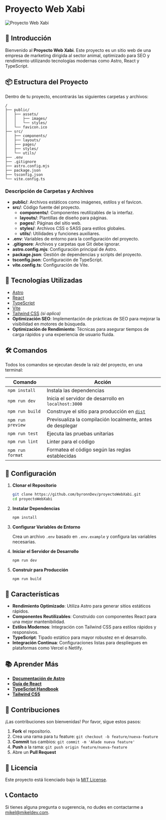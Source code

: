 # Proyecto Web Xabi

![Proyecto Web Xabi](https://github.com/byronnDev/proyectoWebXabi/public/images/webPreview.webp)

## 🚀 Introducción

Bienvenido al **Proyecto Web Xabi**. Este proyecto es un sitio web de una empresa de marketing dirigida al sector animal, optimizado para SEO y rendimiento utilizando tecnologías modernas como Astro, React y TypeScript.

## 📦 Estructura del Proyecto

Dentro de tu proyecto, encontrarás las siguientes carpetas y archivos:

```text
/
├── public/
│   ├── assets/
│   │   ├── images/
│   │   └── styles/
│   └── favicon.ico
├── src/
│   ├── components/
│   ├── layouts/
│   ├── pages/
│   ├── styles/
│   └── utils/
├── .env
├── .gitignore
├── astro.config.mjs
├── package.json
├── tsconfig.json
└── vite.config.ts
```

### Descripción de Carpetas y Archivos

- **public/**: Archivos estáticos como imágenes, estilos y el favicon.
- **src/**: Código fuente del proyecto.
  - **components/**: Componentes reutilizables de la interfaz.
  - **layouts/**: Plantillas de diseño para páginas.
  - **pages/**: Páginas del sitio web.
  - **styles/**: Archivos CSS o SASS para estilos globales.
  - **utils/**: Utilidades y funciones auxiliares.
- **.env**: Variables de entorno para la configuración del proyecto.
- **.gitignore**: Archivos y carpetas que Git debe ignorar.
- **astro.config.mjs**: Configuración principal de Astro.
- **package.json**: Gestión de dependencias y scripts del proyecto.
- **tsconfig.json**: Configuración de TypeScript.
- **vite.config.ts**: Configuración de Vite.

## 🧰 Tecnologías Utilizadas

- [Astro](https://astro.build/)
- [React](https://reactjs.org/)
- [TypeScript](https://www.typescriptlang.org/)
- [Vite](https://vitejs.dev/)
- [Tailwind CSS](https://tailwindcss.com/) *(si aplica)*
- **Optimización SEO**: Implementación de prácticas de SEO para mejorar la visibilidad en motores de búsqueda.
- **Optimización de Rendimiento**: Técnicas para asegurar tiempos de carga rápidos y una experiencia de usuario fluida.

## 🛠️ Comandos

Todos los comandos se ejecutan desde la raíz del proyecto, en una terminal:

| Comando                   | Acción                                           |
| ------------------------- | ------------------------------------------------ |
| `npm install`             | Instala las dependencias                         |
| `npm run dev`             | Inicia el servidor de desarrollo en `localhost:3000` |
| `npm run build`           | Construye el sitio para producción en [`dist`](dist)  |
| `npm run preview`         | Previsualiza la compilación localmente, antes de desplegar |
| `npm run test`            | Ejecuta las pruebas unitarias                    |
| `npm run lint`            | Linter para el código                            |
| `npm run format`          | Formatea el código según las reglas establecidas |

## 🔧 Configuración

1. **Clonar el Repositorio**

   ```sh
   git clone https://github.com/byronnDev/proyectoWebXabi.git
   cd proyectoWebXabi
   ```

2. **Instalar Dependencias**

   ```sh
   npm install
   ```

3. **Configurar Variables de Entorno**

   Crea un archivo `.env` basado en `.env.example` y configura las variables necesarias.

4. **Iniciar el Servidor de Desarrollo**

   ```sh
   npm run dev
   ```

5. **Construir para Producción**

   ```sh
   npm run build
   ```

## 🎯 Características

- **Rendimiento Optimizado**: Utiliza Astro para generar sitios estáticos rápidos.
- **Componentes Reutilizables**: Construido con componentes React para una mejor mantenibilidad.
- **Estilos Modernos**: Integración con Tailwind CSS para estilos rápidos y responsivos.
- **TypeScript**: Tipado estático para mayor robustez en el desarrollo.
- **Integración Continua**: Configuraciones listas para despliegues en plataformas como Vercel o Netlify.

## 📚 Aprender Más

- **[Documentación de Astro](https://docs.astro.build)**
- **[Guía de React](https://reactjs.org/docs/getting-started.html)**
- **[TypeScript Handbook](https://www.typescriptlang.org/docs/)**
- **[Tailwind CSS](https://tailwindcss.com/docs)**

## 🤝 Contribuciones

¡Las contribuciones son bienvenidas! Por favor, sigue estos pasos:

1. **Fork** el repositorio.
2. Crea una rama para tu feature: `git checkout -b feature/nueva-feature`
3. **Commit** tus cambios: `git commit -m 'Añade nueva feature'`
4. **Push** a la rama: `git push origin feature/nueva-feature`
5. Abre un **Pull Request**

## 📄 Licencia

Este proyecto está licenciado bajo la [MIT License](LICENSE).

## 📞 Contacto

Si tienes alguna pregunta o sugerencia, no dudes en contactarme a [mikel@mikeldev.com](mailto:mikel@mikeldev.com).

